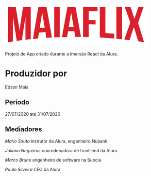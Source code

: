 ![Logo](https://github.com/edsonmaia/maiaflix/blob/master/src/assets/img/Logo.png)

Projeto de App criado durante a Imersão React da Alura.

# Produzidor por
Edson Maia

## Período

27/07/2020 até 31/07/2020

## Mediadores

*Mario Souto*
instrutor da Alura, engenheiro Nubank
  
*Juliana Negreiros*
coorndenadora de front-end da Alura
  
*Marco Bruno*
engenheiro de software na Suécia
  
*Paulo Silveira*
CEO da Alura
